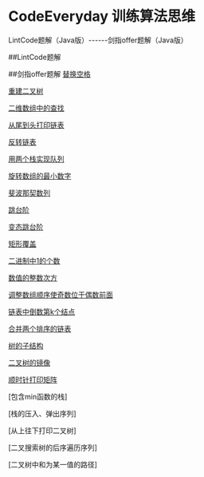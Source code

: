# CodeEveryday 训练算法思维

LintCode题解（Java版）------剑指offer题解（Java版）

##LintCode题解


##剑指offer题解
[替换空格][3]

[重建二叉树][1]

[二维数组中的查找][2]

[从尾到头打印链表][4]

[反转链表][5]

[用两个栈实现队列][6]

[旋转数组的最小数字][7]

[斐波那契数列][8]

[跳台阶][9]

[变态跳台阶][10]

[矩形覆盖][11]

[二进制中1的个数][12]

[数值的整数次方][13]

[调整数组顺序使奇数位于偶数前面][14]

[链表中倒数第k个结点][15]

[合并两个排序的链表][16]

[树的子结构][17]

[二叉树的镜像][18]

[顺时针打印矩阵][19]

[包含min函数的栈]

[栈的压入、弹出序列]

[从上往下打印二叉树]

[二叉搜索树的后序遍历序列]

[二叉树中和为某一值的路径]



  [1]: https://github.com/BaymaxTong/LintCode-Java/blob/master/JSoffer/%E9%87%8D%E5%BB%BA%E4%BA%8C%E5%8F%89%E6%A0%91.md
  [2]: https://github.com/BaymaxTong/LintCode-Java/blob/master/JSoffer/%E4%BA%8C%E7%BB%B4%E6%95%B0%E7%BB%84%E4%B8%AD%E7%9A%84%E6%9F%A5%E6%89%BE.md
  [3]: https://github.com/BaymaxTong/LintCode-Java/blob/master/JSoffer/%E6%9B%BF%E6%8D%A2%E7%A9%BA%E6%A0%BC.md
  [4]: https://github.com/BaymaxTong/LintCode-Java/blob/master/JSoffer/%E4%BB%8E%E5%B0%BE%E5%88%B0%E5%A4%B4%E6%89%93%E5%8D%B0%E9%93%BE%E8%A1%A8.md
  [5]: https://github.com/BaymaxTong/LintCode-Java/blob/master/JSoffer/%E5%8F%8D%E8%BD%AC%E9%93%BE%E8%A1%A8.md
  [6]: https://github.com/BaymaxTong/LintCode-Java/blob/master/JSoffer/%E7%94%A8%E4%B8%A4%E4%B8%AA%E6%A0%88%E5%AE%9E%E7%8E%B0%E9%98%9F%E5%88%97.md 
  [7]: https://github.com/BaymaxTong/LintCode-Java/blob/master/JSoffer/%E6%97%8B%E8%BD%AC%E6%95%B0%E7%BB%84%E7%9A%84%E6%9C%80%E5%B0%8F%E6%95%B0%E5%AD%97.md
  [8]: https://github.com/BaymaxTong/LintCode-Java/blob/master/JSoffer/%E6%96%90%E6%B3%A2%E9%82%A3%E5%A5%91%E6%95%B0%E5%88%97.md 
  [9]: https://github.com/BaymaxTong/LintCode-Java/blob/master/JSoffer/%E8%B7%B3%E5%8F%B0%E9%98%B6.md
  [10]: https://github.com/BaymaxTong/LintCode-Java/blob/master/JSoffer/%E5%8F%98%E6%80%81%E8%B7%B3%E5%8F%B0%E9%98%B6.md
  [11]: https://github.com/BaymaxTong/LintCode-Java/blob/master/JSoffer/%E7%9F%A9%E5%BD%A2%E8%A6%86%E7%9B%96.md
  [12]: https://github.com/BaymaxTong/LintCode-Java/blob/master/JSoffer/%E4%BA%8C%E8%BF%9B%E5%88%B6%E4%B8%AD1%E7%9A%84%E4%B8%AA%E6%95%B0.md
  [13]: https://github.com/BaymaxTong/LintCode-Java/blob/master/JSoffer/%E6%95%B0%E5%80%BC%E7%9A%84%E6%95%B4%E6%95%B0%E6%AC%A1%E6%96%B9.md
  [14]: https://github.com/BaymaxTong/LintCode-Java/blob/master/JSoffer/%E8%B0%83%E6%95%B4%E6%95%B0%E7%BB%84%E9%A1%BA%E5%BA%8F%E4%BD%BF%E5%A5%87%E6%95%B0%E4%BD%8D%E4%BA%8E%E5%81%B6%E6%95%B0%E5%89%8D%E9%9D%A2.md
  [15]: https://github.com/BaymaxTong/LintCode-Java/blob/master/JSoffer/%E9%93%BE%E8%A1%A8%E4%B8%AD%E5%80%92%E6%95%B0%E7%AC%ACk%E4%B8%AA%E7%BB%93%E7%82%B9.md
  [16]: https://github.com/BaymaxTong/LintCode-Java/blob/master/JSoffer/%E5%90%88%E5%B9%B6%E4%B8%A4%E4%B8%AA%E6%8E%92%E5%BA%8F%E7%9A%84%E9%93%BE%E8%A1%A8.md
  [17]: https://github.com/BaymaxTong/LintCode-Java/blob/master/JSoffer/%E6%A0%91%E7%9A%84%E5%AD%90%E7%BB%93%E6%9E%84.md
  [18]: https://github.com/BaymaxTong/LintCode-Java/blob/master/JSoffer/%E4%BA%8C%E5%8F%89%E6%A0%91%E7%9A%84%E9%95%9C%E5%83%8F.md
  [19]: https://github.com/BaymaxTong/LintCode-Java/blob/master/JSoffer/%E9%A1%BA%E6%97%B6%E9%92%88%E6%89%93%E5%8D%B0%E7%9F%A9%E9%98%B5.md
  
